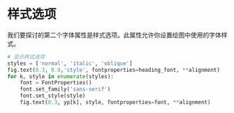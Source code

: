 # 样式选项

我们要探讨的第二个字体属性是样式选项。此属性允许你设置绘图中使用的字体样式。

```python
# 显示样式选项
styles = ['normal', 'italic', 'oblique']
fig.text(0.3, 0.9,'style', fontproperties=heading_font, **alignment)
for k, style in enumerate(styles):
    font = FontProperties()
    font.set_family('sans-serif')
    font.set_style(style)
    fig.text(0.3, yp[k], style, fontproperties=font, **alignment)
```
